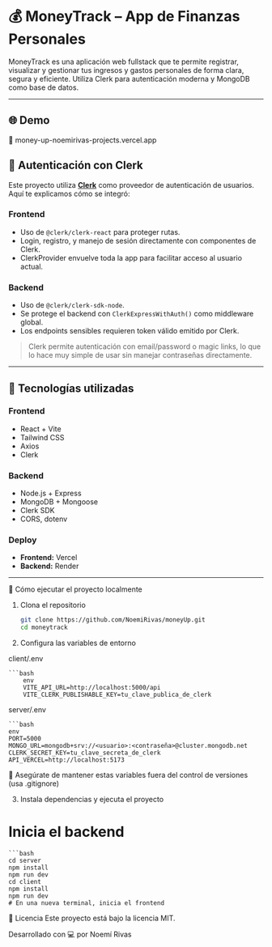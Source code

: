 # 💰 MoneyTrack – App de Finanzas Personales

MoneyTrack es una aplicación web fullstack que te permite registrar, visualizar y gestionar tus ingresos y gastos personales de forma clara, segura y eficiente. Utiliza Clerk para autenticación moderna y MongoDB como base de datos.

---

## 🌐 Demo

🔗 money-up-noemirivas-projects.vercel.app


## 🔐 Autenticación con Clerk

Este proyecto utiliza **[Clerk](https://clerk.com/)** como proveedor de autenticación de usuarios. Aquí te explicamos cómo se integró:

### Frontend
- Uso de `@clerk/clerk-react` para proteger rutas.
- Login, registro, y manejo de sesión directamente con componentes de Clerk.
- ClerkProvider envuelve toda la app para facilitar acceso al usuario actual.

### Backend
- Uso de `@clerk/clerk-sdk-node`.
- Se protege el backend con `ClerkExpressWithAuth()` como middleware global.
- Los endpoints sensibles requieren token válido emitido por Clerk.

> Clerk permite autenticación con email/password o magic links, lo que lo hace muy simple de usar sin manejar contraseñas directamente.

---

## 🧩 Tecnologías utilizadas

### Frontend
- React + Vite
- Tailwind CSS
- Axios
- Clerk

### Backend
- Node.js + Express
- MongoDB + Mongoose
- Clerk SDK
- CORS, dotenv

### Deploy
- **Frontend:** Vercel
- **Backend:** Render

---

🚀 Cómo ejecutar el proyecto localmente
1. Clona el repositorio
    ````bash 
    git clone https://github.com/NoemiRivas/moneyUp.git
    cd moneytrack

2. Configura las variables de entorno

client/.env

    ```bash
        env
        VITE_API_URL=http://localhost:5000/api
        VITE_CLERK_PUBLISHABLE_KEY=tu_clave_publica_de_clerk
server/.env

    ```bash
    env
    PORT=5000
    MONGO_URL=mongodb+srv://<usuario>:<contraseña>@cluster.mongodb.net
    CLERK_SECRET_KEY=tu_clave_secreta_de_clerk
    API_VERCEL=http://localhost:5173

🔐 Asegúrate de mantener estas variables fuera del control de versiones (usa .gitignore)

3. Instala dependencias y ejecuta el proyecto

# Inicia el backend
    ```bash
    cd server
    npm install
    npm run dev
    cd client
    npm install
    npm run dev
    # En una nueva terminal, inicia el frontend




📝 Licencia
Este proyecto está bajo la licencia MIT.

Desarrollado con 💻 por Noemí Rivas
